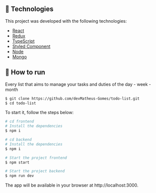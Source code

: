 ## 🧪 Technologies

This project was developed with the following technologies:

- [React](https://reactjs.org)
- [Redux](https://redux.js.org/)
- [TypeScript](https://www.typescriptlang.org/)
- [Styled Component](https://styled-components.com/)
- [Node](https://nodejs.org/en/about/)
- [Mongo](https://www.mongodb.com/try)

## 🚀 How to run

Every list that aims to manage your tasks and duties of the day - week - month

```bash
$ git clone https://github.com/devMatheus-Gomes/todo-list.git
$ cd todo-list
```

To start it, follow the steps below:
```bash
# cd frontend
# Install the dependencies
$ npm i

# cd backend
# Install the dependencies
$ npm i

# Start the project frontend
$ npm start

# Start the project backend
$ npm run dev

```
The app will be available in your browser at http://localhost:3000.